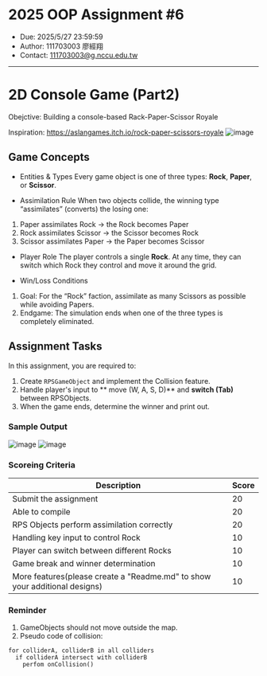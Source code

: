 # 2025 OOP Assignment #6
- Due: 2025/5/27 23:59:59
- Author: 111703003 廖經翔
- Contact: 111703003@g.nccu.edu.tw
---

# 2D Console Game (Part2)

Obejctive: Building a console-based Rack-Paper-Scissor Royale

Inspiration: https://aslangames.itch.io/rock-paper-scissors-royale
![image](https://github.com/user-attachments/assets/880e5d43-cd23-4b9d-9d5a-5ed0ea09d7bd)

## Game Concepts

- Entities & Types
Every game object is one of three types: **Rock**, **Paper**, or **Scissor**.

- Assimilation Rule
When two objects collide, the winning type “assimilates” (converts) the losing one:

1. Paper assimilates Rock → the Rock becomes Paper
2. Rock assimilates Scissor → the Scissor becomes Rock
3. Scissor assimilates Paper → the Paper becomes Scissor

- Player Role
The player controls a single **Rock**. At any time, they can switch which Rock they control and move it around the grid.

- Win/Loss Conditions
1. Goal: For the “Rock” faction, assimilate as many Scissors as possible while avoiding Papers.
2. Endgame: The simulation ends when one of the three types is completely eliminated.
   
## Assignment Tasks

In this assignment, you are required to:
1. Create  `RPSGameObject` and implement the Collision feature.
2. Handle player's input  to ** move (W, A, S, D)** and **switch (Tab)** between RPSObjects.
3. When the game ends, determine the winner and print out.

### Sample Output
![image](https://github.com/user-attachments/assets/651bcafa-f3cb-4a75-a663-c54e7c015b0d)
![image](https://github.com/user-attachments/assets/c98e44e0-f485-44a4-aa99-f839f256583e)

### Scoreing Criteria
|Description|Score|
|-----|-----|
|Submit the assignment|20|
|Able to compile|20|
|RPS Objects perform assimilation correctly|20|
|Handling key input to control Rock|10|
|Player can switch between different Rocks|10|
|Game break and winner determination|10|
|More features(please create a "Readme.md" to show your additional designs)|10|

### Reminder

1. GameObjects should not move outside the map.
2. Pseudo code of collision:

```
for colliderA, colliderB in all colliders
  if colliderA intersect with colliderB
    perfom onCollision()
```
